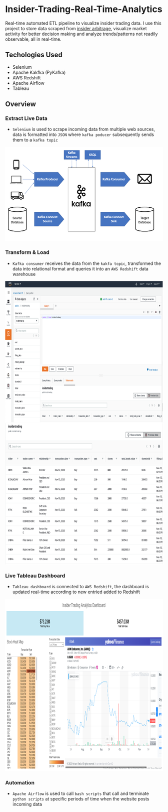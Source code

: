 # Insider-Trading-Real-Time-Analytics

Real-time automated ETL pipeline to visualize insider trading data. I use this project to store data scraped from [insider arbitrage](https://www.insidearbitrage.com/), visualize market activity for better decision making and analyze trends/patterns not readily observable, all in real-time.

## Techologies Used
* Selenium
* Apache Kakfka (PyKafka) 
* AWS Redshift
* Apache Airflow
* Tableau

## Overview

### Extract Live Data

- `Selenium` is used to scrape incoming data from multiple web sources, data is formatted into `JSON` where `kafka poducer` subsequently sends them to a `kafka topic`

<img src="https://github.com/AymenRumi/Insider-Trading-Real-Time-Analytics/blob/main/kafka.png" width="650" height="300">

### Transform & Load

 - `Kafka consumer` receives the data from the `kakfa topic`, transformed the data into relational format and queries it into an `AWS Redshift` data warehouse
 
 

<img src="https://github.com/AymenRumi/Insider-Trading-Real-Time-Analytics/blob/main/aws.png" width="950" height="450">


<img src="https://github.com/AymenRumi/Insider-Trading-Real-Time-Analytics/blob/main/awsdata.png" width="950" height="450">
 
 ### Live Tableau Dashboard

- `Tableau dashboard` is connected to `AWS Redshift`, the dashboard is updated real-time according to new entried added to Redshift

<img src="https://github.com/AymenRumi/Insider-Trading-Real-Time-Analytics/blob/main/dashboard.png" width="1000" height="550">

 ### Automation
 
 - `Apache Airflow` is used to call `bash scripts` that call and terminate `python scripts` at specific periods of time when the website posts incoming data
